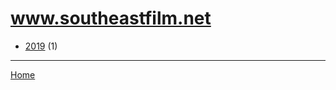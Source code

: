 # www.southeastfilm.net

  * [2019](./www-southeastfilm-net-2019.md) (1)

----

[Home](../index.md)
